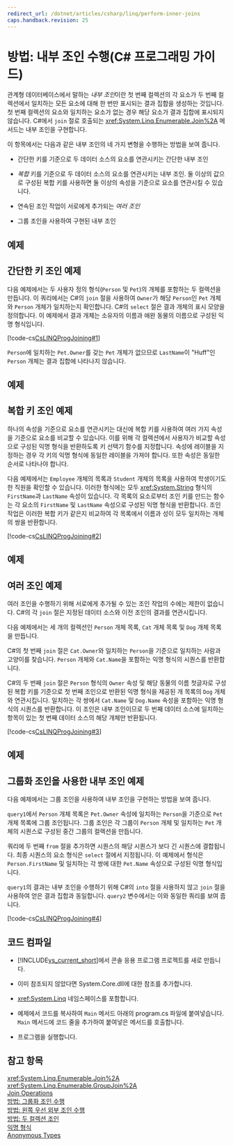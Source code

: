 ```yaml
---
redirect_url: /dotnet/articles/csharp/linq/perform-inner-joins
caps.handback.revision: 25
---
```

# 방법: 내부 조인 수행(C# 프로그래밍 가이드)
관계형 데이터베이스에서 말하는 *내부 조인*이란 첫 번째 컬렉션의 각 요소가 두 번째 컬렉션에서 일치하는 모든 요소에 대해 한 번만 표시되는 결과 집합을 생성하는 것입니다.  첫 번째 컬렉션의 요소와 일치하는 요소가 없는 경우 해당 요소가 결과 집합에 표시되지 않습니다.  C\#에서 `join` 절로 호출되는 <xref:System.Linq.Enumerable.Join%2A> 메서드는 내부 조인을 구현합니다.  
  
 이 항목에서는 다음과 같은 내부 조인의 네 가지 변형을 수행하는 방법을 보여 줍니다.  
  
-   간단한 키를 기준으로 두 데이터 소스의 요소를 연관시키는 간단한 내부 조인  
  
-   *복합* 키를 기준으로 두 데이터 소스의 요소를 연관시키는 내부 조인.  둘 이상의 값으로 구성된 복합 키를 사용하면 둘 이상의 속성을 기준으로 요소를 연관시킬 수 있습니다.  
  
-   연속된 조인 작업이 서로에게 추가되는 *여러 조인*  
  
-   그룹 조인을 사용하여 구현된 내부 조인  
  
## 예제  
  
## 간단한 키 조인 예제  
 다음 예제에서는 두 사용자 정의 형식\(`Person` 및 `Pet`\)의 개체를 포함하는 두 컬렉션을 만듭니다.  이 쿼리에서는 C\#의 `join` 절을 사용하여 `Owner`가 해당 `Person`인 `Pet` 개체와 `Person` 개체가 일치하는지 확인합니다.  C\#의 `select` 절은 결과 개체의 표시 모양을 정의합니다.  이 예제에서 결과 개체는 소유자의 이름과 애완 동물의 이름으로 구성된 익명 형식입니다.  
  
 [!code-cs[CsLINQProgJoining#1](../../../csharp/programming-guide/linq-query-expressions/codesnippet/csharp/Joins/joins.cs#1)]  
  
 `Person`에 일치하는 `Pet.Owner`를 갖는 `Pet` 개체가 없으므로 `LastName`이 "Huff"인 `Person` 개체는 결과 집합에 나타나지 않습니다.  
  
## 예제  
  
## 복합 키 조인 예제  
 하나의 속성을 기준으로 요소를 연관시키는 대신에 복합 키를 사용하여 여러 가지 속성을 기준으로 요소를 비교할 수 있습니다.  이를 위해 각 컬렉션에서 사용자가 비교할 속성으로 구성된 익명 형식을 반환하도록 키 선택기 함수를 지정합니다.  속성에 레이블을 지정하는 경우 각 키의 익명 형식에 동일한 레이블을 가져야 합니다.  또한 속성은 동일한 순서로 나타나야 합니다.  
  
 다음 예제에서는 `Employee` 개체의 목록과 `Student` 개체의 목록을 사용하여 학생이기도 한 직원을 확인할 수 있습니다.  이러한 형식에는 모두 <xref:System.String> 형식의 `FirstName`과 `LastName` 속성이 있습니다.  각 목록의 요소로부터 조인 키를 만드는 함수는 각 요소의 `FirstName` 및 `LastName` 속성으로 구성된 익명 형식을 반환합니다.  조인 작업은 이러한 복합 키가 같은지 비교하여 각 목록에서 이름과 성이 모두 일치하는 개체의 쌍을 반환합니다.  
  
 [!code-cs[CsLINQProgJoining#2](../../../csharp/programming-guide/linq-query-expressions/codesnippet/csharp/Joins/joins.cs#2)]  
  
## 예제  
  
## 여러 조인 예제  
 여러 조인을 수행하기 위해 서로에게 추가될 수 있는 조인 작업의 수에는 제한이 없습니다.  C\#의 각 `join` 절은 지정된 데이터 소스와 이전 조인의 결과를 연관시킵니다.  
  
 다음 예제에서는 세 개의 컬렉션인 `Person` 개체 목록, `Cat` 개체 목록 및 `Dog` 개체 목록을 만듭니다.  
  
 C\#의 첫 번째 `join` 절은 `Cat.Owner`와 일치하는 `Person`을 기준으로 일치하는 사람과 고양이를 찾습니다.  `Person` 개체와 `Cat.Name`을 포함하는 익명 형식의 시퀀스를 반환합니다.  
  
 C\#의 두 번째 `join` 절은 `Person` 형식의 `Owner` 속성 및 해당 동물의 이름 첫글자로 구성된 복합 키를 기준으로 첫 번째 조인으로 반환된 익명 형식을 제공된 개 목록의 `Dog` 개체와 연관시킵니다.  일치하는 각 쌍에서 `Cat.Name` 및 `Dog.Name` 속성을 포함하는 익명 형식의 시퀀스를 반환합니다.  이 조인은 내부 조인이므로 두 번째 데이터 소스에 일치하는 항목이 있는 첫 번째 데이터 소스의 해당 개체만 반환됩니다.  
  
 [!code-cs[CsLINQProgJoining#3](../../../csharp/programming-guide/linq-query-expressions/codesnippet/csharp/Joins/joins.cs#3)]  
  
## 예제  
  
## 그룹화 조인을 사용한 내부 조인 예제  
 다음 예제에서는 그룹 조인을 사용하여 내부 조인을 구현하는 방법을 보여 줍니다.  
  
 `query1`에서 `Person` 개체 목록은 `Pet.Owner` 속성에 일치하는 `Person`을 기준으로 `Pet` 개체 목록에 그룹 조인됩니다.  그룹 조인은 각 그룹이 `Person` 개체 및 일치하는 `Pet` 개체의 시퀀스로 구성된 중간 그룹의 컬렉션을 만듭니다.  
  
 쿼리에 두 번째 `from` 절을 추가하면 시퀀스의 해당 시퀀스가 보다 긴 시퀀스에 결합됩니다.  최종 시퀀스의 요소 형식은 `select` 절에서 지정됩니다.  이 예제에서 형식은 `Person.FirstName` 및 일치하는 각 쌍에 대한 `Pet.Name` 속성으로 구성된 익명 형식입니다.  
  
 `query1`의 결과는 내부 조인을 수행하기 위해 C\#의 `into` 절을 사용하지 않고 `join` 절을 사용하여 얻은 결과 집합과 동일합니다.  `query2` 변수에서는 이와 동일한 쿼리를 보여 줍니다.  
  
 [!code-cs[CsLINQProgJoining#4](../../../csharp/programming-guide/linq-query-expressions/codesnippet/csharp/Joins/joins.cs#4)]  
  
## 코드 컴파일  
  
-   [!INCLUDE[vs_current_short](../../../csharp/programming-guide/classes-and-structs/includes/vs-current-short-md.md)]에서 콘솔 응용 프로그램 프로젝트를 새로 만듭니다.  
  
-   이미 참조되지 않았다면 System.Core.dll에 대한 참조를 추가합니다.  
  
-   <xref:System.Linq> 네임스페이스를 포함합니다.  
  
-   예제에서 코드를 복사하여 `Main` 메서드 아래의 program.cs 파일에 붙여넣습니다.  `Main` 메서드에 코드 줄을 추가하여 붙여넣은 메서드를 호출합니다.  
  
-   프로그램을 실행합니다.  
  
## 참고 항목  
 <xref:System.Linq.Enumerable.Join%2A>   
 <xref:System.Linq.Enumerable.GroupJoin%2A>   
 [Join Operations](../../../visual-basic/programming-guide/concepts/linq/join-operations.md)   
 [방법: 그룹화 조인 수행](../../../csharp/programming-guide/linq-query-expressions/how-to-perform-grouped-joins.md)   
 [방법: 왼쪽 우선 외부 조인 수행](../../../csharp/programming-guide/linq-query-expressions/how-to-perform-left-outer-joins.md)   
 [방법: 두 컬렉션 조인](../Topic/How%20to:%20Join%20Two%20Collections%20\(C%23\)%20\(LINQ%20to%20XML\).md)   
 [익명 형식](../../../csharp/programming-guide/classes-and-structs/anonymous-types.md)   
 [Anonymous Types](../../../visual-basic/programming-guide/language-features/objects-and-classes/anonymous-types.md)